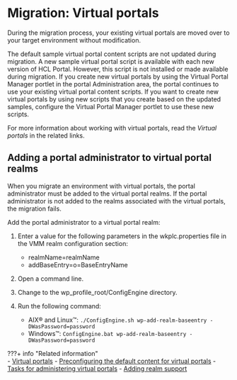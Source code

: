 # Migration: Virtual portals

During the migration process, your existing virtual portals are moved over to your target environment without modification.

The default sample virtual portal content scripts are not updated during migration. A new sample virtual portal script is available with each new version of HCL Portal. However, this script is not installed or made available during migration. If you create new virtual portals by using the Virtual Portal Manager portlet in the portal Administration area, the portal continues to use your existing virtual portal content scripts. If you want to create new virtual portals by using new scripts that you create based on the updated samples, configure the Virtual Portal Manager portlet to use these new scripts.

For more information about working with virtual portals, read the *Virtual portals* in the related links.

## Adding a portal administrator to virtual portal realms

When you migrate an environment with virtual portals, the portal administrator must be added to the virtual portal realms. If the portal administrator is not added to the realms associated with the virtual portals, the migration fails.

Add the portal administrator to a virtual portal realm:

1.  Enter a value for the following parameters in the wkplc.properties file in the VMM realm configuration section:
    -   realmName=realmName
    -   addBaseEntry=o=BaseEntryName
2.  Open a command line.
3.  Change to the wp_profile_root/ConfigEngine directory.
4.  Run the following command:

    -   AIX® and Linux™: `./ConfigEngine.sh wp-add-realm-baseentry -DWasPassword=password`
    -   Windows™: `ConfigEngine.bat wp-add-realm-baseentry -DWasPassword=password`


???+ info "Related information"  
    -   [Virtual portals](../../../../../build_sites/virtual_portal/index.md)
    -   [Preconfiguring the default content for virtual portals](../../../../../build_sites/virtual_portal/vp_mgr_portlet/preconfig_vp/advp_precfg_content.md)
    -   [Tasks for administering virtual portals](../../../../../build_sites/virtual_portal/adm_vp_task/vp_adm_task/index.md)
    -   [Adding realm support](../../../../../deploy_dx/manage/security/people/authentication/user_registry/cfg_realm.md)

